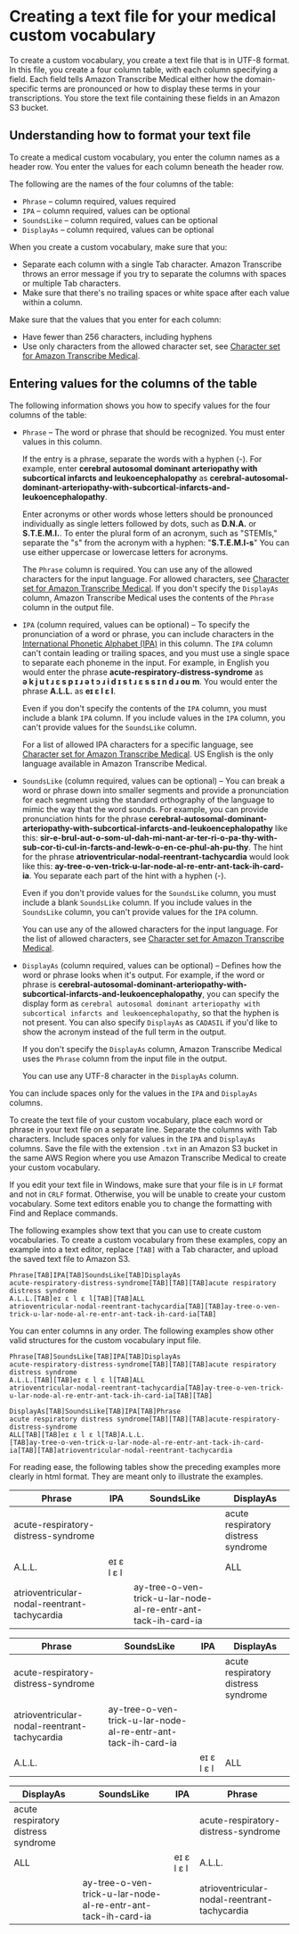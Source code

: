 # Creating a text file for your medical custom vocabulary<a name="create-med-vocab-text"></a>

To create a custom vocabulary, you create a text file that is in UTF\-8 format\. In this file, you create a four column table, with each column specifying a field\. Each field tells Amazon Transcribe Medical either how the domain\-specific terms are pronounced or how to display these terms in your transcriptions\. You store the text file containing these fields in an Amazon S3 bucket\.

## Understanding how to format your text file<a name="understand-vocab-formatting"></a>

To create a medical custom vocabulary, you enter the column names as a header row\. You enter the values for each column beneath the header row\.

The following are the names of the four columns of the table:
+  `Phrase` – column required, values required 
+  `IPA` – column required, values can be optional 
+  `SoundsLike` – column required, values can be optional 
+  `DisplayAs` – column required, values can be optional 

When you create a custom vocabulary, make sure that you:
+ Separate each column with a single Tab character\. Amazon Transcribe throws an error message if you try to separate the columns with spaces or multiple Tab characters\.
+ Make sure that there's no trailing spaces or white space after each value within a column\.

Make sure that the values that you enter for each column:
+ Have fewer than 256 characters, including hyphens
+ Use only characters from the allowed character set, see [Character set for Amazon Transcribe Medical](charsets-med.md)\.

## Entering values for the columns of the table<a name="entering-vocabulary-values-med"></a>

The following information shows you how to specify values for the four columns of the table:
+ `Phrase` – The word or phrase that should be recognized\. You must enter values in this column\.

  If the entry is a phrase, separate the words with a hyphen \(\-\)\. For example, enter **cerebral autosomal dominant arteriopathy with subcortical infarcts and leukoencephalopathy** as **cerebral\-autosomal\-dominant\-arteriopathy\-with\-subcortical\-infarcts\-and\-leukoencephalopathy**\.

  Enter acronyms or other words whose letters should be pronounced individually as single letters followed by dots, such as **D\.N\.A\.** or **S\.T\.E\.M\.I\.**\. To enter the plural form of an acronym, such as "STEMIs," separate the "s" from the acronym with a hyphen: "**S\.T\.E\.M\.I\-s**" You can use either uppercase or lowercase letters for acronyms\.

  The `Phrase` column is required\. You can use any of the allowed characters for the input language\. For allowed characters, see [Character set for Amazon Transcribe Medical](charsets-med.md)\. If you don't specify the `DisplayAs` column, Amazon Transcribe Medical uses the contents of the `Phrase` column in the output file\.
+ `IPA` \(column required, values can be optional\) – To specify the pronunciation of a word or phrase, you can include characters in the [International Phonetic Alphabet \(IPA\)](https://en.wikipedia.org/wiki/International_Phonetic_Alphabet) in this column\. The `IPA` column can't contain leading or trailing spaces, and you must use a single space to separate each phoneme in the input\. For example, in English you would enter the phrase **acute\-respiratory\-distress\-syndrome** as **ə k j u t ɹ ɛ s p ɪ ɹ ə t ɔ ɹ i d ɪ s t ɹ ɛ s s ɪ n d ɹ oʊ m**\. You would enter the phrase **A\.L\.L\.** as **eɪ ɛ l ɛ l**\.

  Even if you don't specify the contents of the `IPA` column, you must include a blank `IPA` column\. If you include values in the `IPA` column, you can't provide values for the `SoundsLike` column\.

  For a list of allowed IPA characters for a specific language, see [Character set for Amazon Transcribe Medical](charsets-med.md)\. US English is the only language available in Amazon Transcribe Medical\.
+ `SoundsLike` \(column required, values can be optional\) – You can break a word or phrase down into smaller segments and provide a pronunciation for each segment using the standard orthography of the language to mimic the way that the word sounds\. For example, you can provide pronunciation hints for the phrase **cerebral\-autosomal\-dominant\-arteriopathy\-with\-subcortical\-infarcts\-and\-leukoencephalopathy** like this: **sir\-e\-brul\-aut\-o\-som\-ul\-dah\-mi\-nant\-ar\-ter\-ri\-o\-pa\-thy\-with\-sub\-cor\-ti\-cul\-in\-farcts\-and\-lewk\-o\-en\-ce\-phul\-ah\-pu\-thy**\. The hint for the phrase **atrioventricular\-nodal\-reentrant\-tachycardia** would look like this: **ay\-tree\-o\-ven\-trick\-u\-lar\-node\-al\-re\-entr\-ant\-tack\-ih\-card\-ia**\. You separate each part of the hint with a hyphen \(\-\)\. 

  Even if you don't provide values for the `SoundsLike` column, you must include a blank `SoundsLike` column\. If you include values in the `SoundsLike` column, you can't provide values for the `IPA` column\. 

  You can use any of the allowed characters for the input language\. For the list of allowed characters, see [Character set for Amazon Transcribe Medical](charsets-med.md)\.
+ `DisplayAs` \(column required, values can be optional\) – Defines how the word or phrase looks when it's output\. For example, if the word or phrase is **cerebral\-autosomal\-dominant\-arteriopathy\-with\-subcortical\-infarcts\-and\-leukoencephalopathy**, you can specify the display form as `cerebral autosomal dominant arteriopathy with subcortical infarcts and leukoencephalopathy`, so that the hyphen is not present\. You can also specify `DisplayAs` as `CADASIL` if you'd like to show the acronym instead of the full term in the output\.

  If you don't specify the `DisplayAs` column, Amazon Transcribe Medical uses the `Phrase` column from the input file in the output\.

  You can use any UTF\-8 character in the `DisplayAs` column\.

You can include spaces only for the values in the `IPA` and `DisplayAs` columns\.

To create the text file of your custom vocabulary, place each word or phrase in your text file on a separate line\. Separate the columns with Tab characters\. Include spaces only for values in the `IPA` and `DisplayAs` columns\. Save the file with the extension `.txt` in an Amazon S3 bucket in the same AWS Region where you use Amazon Transcribe Medical to create your custom vocabulary\.

If you edit your text file in Windows, make sure that your file is in `LF` format and not in `CRLF` format\. Otherwise, you will be unable to create your custom vocabulary\. Some text editors enable you to change the formatting with Find and Replace commands\.

The following examples show text that you can use to create custom vocabularies\. To create a custom vocabulary from these examples, copy an example into a text editor, replace `[TAB]` with a Tab character, and upload the saved text file to Amazon S3\.

```
Phrase[TAB]IPA[TAB]SoundsLike[TAB]DisplayAs
acute-respiratory-distress-syndrome[TAB][TAB][TAB]acute respiratory distress syndrome
A.L.L.[TAB]eɪ ɛ l ɛ l[TAB][TAB]ALL
atrioventricular-nodal-reentrant-tachycardia[TAB][TAB]ay-tree-o-ven-trick-u-lar-node-al-re-entr-ant-tack-ih-card-ia[TAB]
```

You can enter columns in any order\. The following examples show other valid structures for the custom vocabulary input file\.

```
Phrase[TAB]SoundsLike[TAB]IPA[TAB]DisplayAs
acute-respiratory-distress-syndrome[TAB][TAB][TAB]acute respiratory distress syndrome
A.L.L.[TAB][TAB]eɪ ɛ l ɛ l[TAB]ALL
atrioventricular-nodal-reentrant-tachycardia[TAB]ay-tree-o-ven-trick-u-lar-node-al-re-entr-ant-tack-ih-card-ia[TAB][TAB]
```

```
DisplayAs[TAB]SoundsLike[TAB]IPA[TAB]Phrase
acute respiratory distress syndrome[TAB][TAB][TAB]acute-respiratory-distress-syndrome
ALL[TAB][TAB]eɪ ɛ l ɛ l[TAB]A.L.L.
[TAB]ay-tree-o-ven-trick-u-lar-node-al-re-entr-ant-tack-ih-card-ia[TAB][TAB]atrioventricular-nodal-reentrant-tachycardia
```

For reading ease, the following tables show the preceding examples more clearly in html format\. They are meant only to illustrate the examples\.


| Phrase | IPA | SoundsLike | DisplayAs | 
| --- | --- | --- | --- | 
| acute\-respiratory\-distress\-syndrome |  |  | acute respiratory distress syndrome | 
| A\.L\.L\. | eɪ ɛ l ɛ l |  | ALL | 
| atrioventricular\-nodal\-reentrant\-tachycardia |  | ay\-tree\-o\-ven\-trick\-u\-lar\-node\-al\-re\-entr\-ant\-tack\-ih\-card\-ia |  | 


| Phrase | SoundsLike | IPA | DisplayAs | 
| --- | --- | --- | --- | 
| acute\-respiratory\-distress\-syndrome |  |  | acute respiratory distress syndrome | 
| atrioventricular\-nodal\-reentrant\-tachycardia | ay\-tree\-o\-ven\-trick\-u\-lar\-node\-al\-re\-entr\-ant\-tack\-ih\-card\-ia |  |  | 
| A\.L\.L\. |  | eɪ ɛ l ɛ l | ALL | 


| DisplayAs | SoundsLike | IPA | Phrase | 
| --- | --- | --- | --- | 
| acute respiratory distress syndrome |  |  | acute\-respiratory\-distress\-syndrome | 
| ALL |  | eɪ ɛ l ɛ l | A\.L\.L\. | 
|  | ay\-tree\-o\-ven\-trick\-u\-lar\-node\-al\-re\-entr\-ant\-tack\-ih\-card\-ia |  | atrioventricular\-nodal\-reentrant\-tachycardia | 